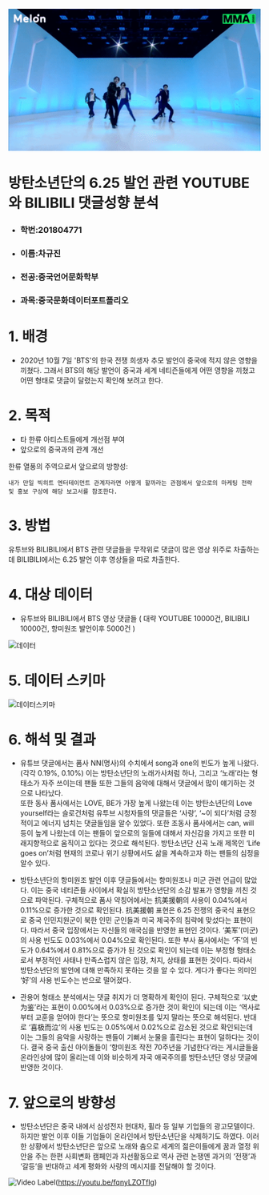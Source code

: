 
![](BTS.gif)


# 방탄소년단의 6.25 발언 관련 YOUTUBE와 BILIBILI 댓글성향 분석

* ### 학번:201804771
* ### 이름:차규진
* ### 전공:중국언어문화학부
* ### 과목:중국문화데이터포트폴리오

# 1. 배경

* 2020년 10월 7일 'BTS'의 한국 전쟁 희생자 추모 발언이 중국에 적지 않은 영향을 끼쳤다. 그래서 BTS의 해당 발언이 중국과 세계 네티즌들에게 어떤 영향을 끼쳤고 어떤 형태로 댓글이 달렸는지 확인해 보려고 한다.


# 2. 목적

* 타 한류 아티스트들에게 개선점 부여
* 앞으로의 중국과의 관계 개선

한류 열풍의 주역으로서 앞으로의 방향성:

    내가 만일 빅히트 엔터테이먼트 관계자라면 어떻게 할까라는 관점에서 앞으로의 마케팅 전략 및 홍보 구상에 해당 보고서를 참조한다.
    
# 3. 방법

유투브와 BILIBILI에서 BTS 관련 댓글들을 무작위로 댓글이 많은 영상 위주로 차출하는데 BILIBILI에서는 6.25 발언 이후 영상들을 따로 차출한다. 

# 4. 대상 데이터
* 유투브와 BILIBILI에서 BTS 영상 댓글들 ( 대략 YOUTUBE 10000건, BILIBILI 10000건, 항미원조 발언이후 5000건 )

![데이터](https://user-images.githubusercontent.com/74246381/102688283-29fdcc80-4239-11eb-93a7-8268761019f1.png)



# 5. 데이터 스키마

![데이터스키마](https://user-images.githubusercontent.com/74246381/102688463-2b7bc480-423a-11eb-8b72-3f2254952058.PNG)

# 6. 해석 및 결과 

* 유튜브 댓글에서는 품사 NN(명사)의 수치에서 song과 one의 빈도가 높게 나왔다. (각각 0.19%, 0.10%) 이는 방탄소년단의 노래가사처럼 하나, 그리고 ‘노래’라는 형태소가 자주 쓰이는데 팬들 또한 그들의 음악에 대해서 댓글에서 많이 얘기하는 것으로 나타났다.  
 또한 동사 품사에서는 LOVE, BE가 가장 높게 나왔는데 이는 방탄소년단의 Love yourself라는 슬로건처럼 유투브 시청자들의 댓글들은 ‘사랑’, ‘~이 되다’처럼 긍정적이고 에너지 넘치는 댓글들임을 알수 있었다. 
 또한 조동사 품사에서는 can, will 등이 높게 나왔는데 이는 팬들이 앞으로의 일들에 대해서 자신감을 가지고 또한 미래지향적으로 움직이고 있다는 것으로 해석된다. 방탄소년단 신곡 노래 제목인 ‘Life goes on’처럼 현재의 코로나 위기 상황에서도 삶을 계속하고자 하는 팬들의 심정을 알수 있다.
 
* 방탄소년단의 항미원조 발언 이후 댓글들에서는 항미원조나 미군 관련 언급이 많았다. 이는 중국 네티즌들 사이에서 확실히 방탄소년단의 소감 발표가 영향을 끼친 것으로 파악된다. 구체적으로 품사 약칭어에서는 抗美援朝의 사용이 0.04%에서 0.11%으로 증가한 것으로 확인된다. 抗美援朝 표현은 6.25 전쟁의 중국식 표현으로 중국 인민지원군이 북한 인민 군인들과 미국 제국주의 침략에 맞섰다는 표현이다. 따라서 중국 입장에서는 자신들의 애국심을 반영한 표현인 것이다. ‘美军’(미군)의 사용 빈도도 0.03%에서 0.04%으로 확인된다.
 또한 부사 품사에서는 ‘不’의 빈도가 0.64%에서 0.81%으로 증가가 된 것으로 확인이 되는데 이는 부정형 형태소로서 부정적인 사태나 만족스럽지 않은 입장, 처지, 상태를 표현한 것이다. 따라서 방탄소년단의 발언에 대해 만족하지 못하는 것을 알 수 있다. 게다가 좋다는 의미인 ‘好’의 사용 빈도수는 반으로 떨어졌다.   


 

* 관용어 형태소 분석에서는 댓글 취지가 더 명확하게 확인이 된다. 구체적으로 ‘以史为鉴’라는 표현이 0.00%에서 0.03%으로 증가한 것이 확인이 되는데 이는 ‘역사로부터 교훈을 얻어야 한다’는 뜻으로 항미원조를 잊지 말라는 뜻으로 해석된다. 반대로 ‘喜极而泣’의 사용 빈도는 0.05%에서 0.02%으로 감소된 것으로 확인되는데 이는 그들의 음악을 사랑하는 팬들이 기뻐서 눈물을 흘린다는 표현이 덜하다는 것이다. 결국 중국 출신 아이돌들이 ‘항미원조 작전 70주년을 기념한다’라는 게시글들을 온라인상에 많이 올리는데 이와 비슷하게 자국 애국주의를 방탄소년단 영상 댓글에 반영한 것이다. 

# 7. 앞으로의 방향성 

 * 방탄소년단은 중국 내에서 삼성전자 현대차, 휠라 등 일부 기업들의 광고모델이다. 하지만 발언 이후 이들 기업들이 온라인에서 방탄소년단을 삭제하기도 하였다. 이러한 상황에서 방탄소년단은 앞으로 노래와 춤으로 세계의 젊은이들에게 꿈과 열정 위안을 주는 한편 사회변화 캠페인과 자선활동으로 역사 관련 논쟁엔 과거의 ‘전쟁’과 ‘갈등’을 반대하고 세계 평화와 사랑의 메시지를 전달해야 할 것이다.
 
![Video Label](https://user-images.githubusercontent.com/74246381/102785303-1d1bdd00-43e1-11eb-8afa-5f7be27a37a9.jpg)(https://youtu.be/fqnyLZOTflg) 
